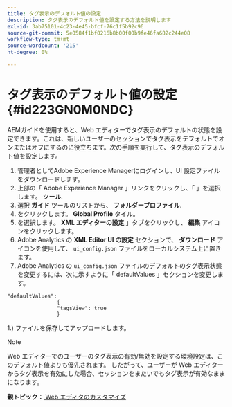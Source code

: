 ```yaml
---
title: タグ表示のデフォルト値の設定
description: タグ表示のデフォルト値を設定する方法を説明します
exl-id: 3ab75101-4c23-4e45-bfcf-76c1f5b92c96
source-git-commit: 5e0584f1bf0216b8b00f00b9fe46fa682c244e08
workflow-type: tm+mt
source-wordcount: '215'
ht-degree: 0%

---
```


# タグ表示のデフォルト値の設定 {#id223GN0M0NDC}

AEMガイドを使用すると、Web エディターでタグ表示のデフォルトの状態を設定できます。これは、新しいユーザーのセッションでタグ表示をデフォルトでオンまたはオフにするのに役立ちます。次の手順を実行して、タグ表示のデフォルト値を設定します。

1. 管理者としてAdobe Experience Managerにログインし、UI 設定ファイルをダウンロードします。
1. 上部の「 Adobe Experience Manager 」リンクをクリックし、「 」を選択します。 **ツール**.
1. 選択 **ガイド** ツールのリストから、 **フォルダープロファイル**.
1. をクリックします。 **Global Profile** タイル。
1. を選択します。 **XML エディターの設定** 」タブをクリックし、 **編集** アイコンをクリックします。
1. Adobe Analytics の **XML Editor UI の設定** セクションで、 **ダウンロード** アイコンを使用して、 `ui_config.json` ファイルをローカルシステム上に置きます。
1. Adobe Analytics の `ui_config.json` ファイルのデフォルトのタグ表示状態を変更するには、次に示すように「 defaultValues 」セクションを変更します。

```
"defaultValues":
                {
                "tagsView": true
                }
```

1.) ファイルを保存してアップロードします。

>[!NOTE]
>
> Web エディターでのユーザーのタグ表示の有効/無効を設定する環境設定は、このデフォルト値よりも優先されます。 したがって、ユーザーが Web エディターからタグ表示を有効にした場合、セッションをまたいでもタグ表示が有効なままになります。

**親トピック：**[ Web エディタのカスタマイズ](conf-web-editor.md)
